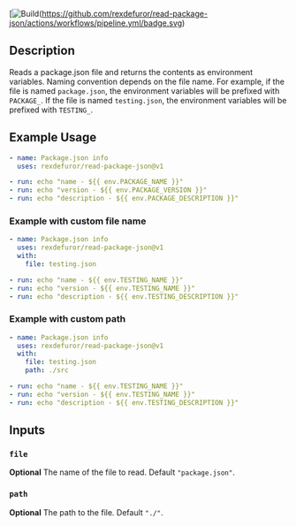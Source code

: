 [![Build](https://github.com/rexdefuror/read-package-json/actions/workflows/pipeline.yml/badge.svg)(https://github.com/rexdefuror/read-package-json/actions/workflows/pipeline.yml/badge.svg)

## Description

Reads a package.json file and returns the contents as environment variables. Naming convention depends on the file name. For example, if the file is named `package.json`, the environment variables will be prefixed with `PACKAGE_`. If the file is named `testing.json`, the environment variables will be prefixed with `TESTING_`.



## Example Usage

```yaml
- name: Package.json info
  uses: rexdefuror/read-package-json@v1

- run: echo "name - ${{ env.PACKAGE_NAME }}"
- run: echo "version - ${{ env.PACKAGE_VERSION }}"
- run: echo "description - ${{ env.PACKAGE_DESCRIPTION }}"
```

### Example with custom file name

```yaml
- name: Package.json info
  uses: rexdefuror/read-package-json@v1
  with:
    file: testing.json

- run: echo "name - ${{ env.TESTING_NAME }}"
- run: echo "version - ${{ env.TESTING_NAME }}"
- run: echo "description - ${{ env.TESTING_DESCRIPTION }}"
```

### Example with custom path

```yaml
- name: Package.json info
  uses: rexdefuror/read-package-json@v1
  with:
    file: testing.json
    path: ./src

- run: echo "name - ${{ env.TESTING_NAME }}"
- run: echo "version - ${{ env.TESTING_NAME }}"
- run: echo "description - ${{ env.TESTING_DESCRIPTION }}"
```

## Inputs

### `file`

**Optional** The name of the file to read. Default `"package.json"`.

### `path`

**Optional** The path to the file. Default `"./"`.